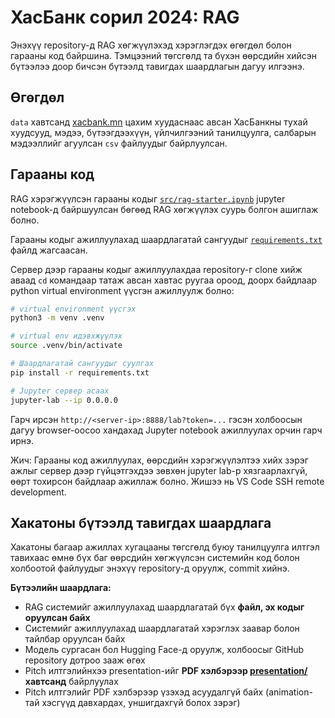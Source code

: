 # ХасБанк сорил 2024: RAG

Энэхүү repository-д RAG хөгжүүлэхэд хэрэглэгдэх өгөгдөл болон гарааны код байршина.
Тэмцээний төгсгөлд та бүхэн өөрсдийн хийсэн бүтээлээ доор бичсэн бүтээлд тавигдах шаардлагын дагуу илгээнэ.

## Өгөгдөл

`data` хавтсанд [xacbank.mn](https://www.xacbank.mn/) цахим хуудаснаас авсан ХасБанкны тухай хуудсууд, мэдээ, бүтээгдээхүүн, үйлчилгээний танилцуулга, салбарын мэдээллийг агуулсан `csv` файлуудыг байрлуулсан.

## Гарааны код

RAG хэрэгжүүлсэн гарааны кодыг [`src/rag-starter.ipynb`](src/rag-starter.ipynb) jupyter notebook-д байршуулсан бөгөөд RAG хөгжүүлэх суурь болгон ашиглаж болно.

Гарааны кодыг ажиллуулахад шаардлагатай сангуудыг [`requirements.txt`](requirements.txt) файлд жагсаасан.

Сервер дээр гарааны кодыг ажиллуулахдаа repository-г clone хийж аваад `cd` командаар татаж авсан хавтас руугаа ороод, доорх байдлаар python virtual environment үүсгэн ажиллуулж болно:

```sh
# virtual environment үүсгэх
python3 -m venv .venv

# virtual env идэвхжүүлэх
source .venv/bin/activate

# Шаардлагатай сангуудыг суулгах
pip install -r requirements.txt

# Jupyter сервер асаах
jupyter-lab --ip 0.0.0.0
```

Гарч ирсэн `http://<server-ip>:8888/lab?token=...` гэсэн холбоосын дагуу browser-оосоо хандахад Jupyter notebook ажиллуулах орчин гарч ирнэ.

Жич: Гарааны код ажиллуулах, өөрсдийн хэрэгжүүлэлтээ хийх зэрэг ажлыг сервер дээр гүйцэтгэхдээ зөвхөн jupyter lab-р хязгаарлахгүй, өөрт тохирсон байдлаар ажиллаж болно. Жишээ нь VS Code SSH remote development.

## Хакатоны бүтээлд тавигдах шаардлага

Хакатоны багаар ажиллах хугацааны төгсгөлд буюу танилцуулга илтгэл тавихаас өмнө бүх баг өөрсдийн хөгжүүлсэн системийн код болон холбоотой файлуудыг энэхүү repository-д оруулж, commit хийнэ.

**Бүтээлийн шаардлага:**

- RAG системийг ажиллуулахад шаардлагатай бүх **файл, эх кодыг оруулсан байх**
- Системийг ажиллуулахад шаардлагатай хэрэглэх заавар болон тайлбар оруулсан байх
- Модель сургасан бол Hugging Face-д оруулж, холбоосыг GitHub repository дотроо зааж өгөх
- Pitch илтгэлийнхээ presentation-ийг **PDF хэлбэрээр [presentation/](presentation) хавтсанд** байрлуулах
- Pitch илтгэлийг PDF хэлбэрээр үзэхэд асуудалгүй байх (animation-тай хэсгүүд давхардах, уншигдахгүй болох зэрэг)
